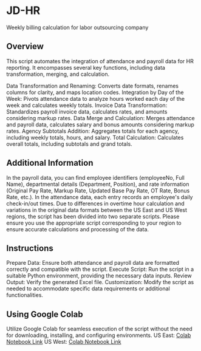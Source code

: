 # JD-HR
Weekly billing calculation for labor outsourcing company

## Overview
This script automates the integration of attendance and payroll data for HR reporting. It encompasses several key functions, including data transformation, merging, and calculation.

Data Transformation and Renaming: Converts date formats, renames columns for clarity, and maps location codes.
Integration by Day of the Week: Pivots attendance data to analyze hours worked each day of the week and calculates weekly totals.
Invoice Data Transformation: Standardizes payroll invoice data, calculates rates, and amounts considering markup rates.
Data Merge and Calculation: Merges attendance and payroll data, calculates salary and bonus amounts considering markup rates.
Agency Subtotals Addition: Aggregates totals for each agency, including weekly totals, hours, and salary.
Total Calculation: Calculates overall totals, including subtotals and grand totals.

## Additional Information
In the payroll data, you can find employee identifiers (employeeNo, Full Name), departmental details (Department, Position), and rate information (Original Pay Rate, Markup Rate, Updated Base Pay Rate, OT Rate, Bonus Rate, etc.). In the attendance data, each entry records an employee's daily check-in/out times.
Due to differences in overtime hour calculation and variations in the original data formats between the US East and US West regions, the script has been divided into two separate scripts.
Please ensure you use the appropriate script corresponding to your region to ensure accurate calculations and processing of the data.

## Instructions
Prepare Data: Ensure both attendance and payroll data are formatted correctly and compatible with the script.
Execute Script: Run the script in a suitable Python environment, providing the necessary data inputs.
Review Output: Verify the generated Excel file.
Customization: Modify the script as needed to accommodate specific data requirements or additional functionalities.

## Using Google Colab
Utilize Google Colab for seamless execution of the script without the need for downloading, installing, and configuring environments.
US East: [Colab Notebook Link](https://colab.research.google.com/drive/1si7ckvqH-zMf4Y_rXo53wL5qoDB57drN?usp=sharing)
US West: [Colab Notebook Link](https://colab.research.google.com/drive/1HshjH2X15EfsJZV6iVHGpCVftKcPgI4F?usp=sharing)
